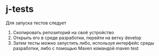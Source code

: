 # j-tests

<p> Для запуска тестов следует 
  </p>

  1. Скопировать репозиторий на своё устройство
 2. Открыть его в среде разработки, перейти на ветку develop
 3. Затем тесты можно запустить либо, используя интерфейс среды разработки, либо с помощью Maven командой maven test

